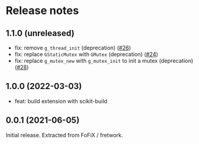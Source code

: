 # Release notes

## 1.1.0 (unreleased)

- fix: remove `g_thread_init` (deprecation) ([#26](https://github.com/fofix/python-mixstream/pull/26))
- fix: replace `GStaticMutex` with `GMutex` (deprecation) ([#24](https://github.com/fofix/python-mixstream/pull/24))
- fix: replace `g_mutex_new` with `g_mutex_init` to init a mutex (deprecation) ([#28](https://github.com/fofix/python-mixstream/pull/28))

## 1.0.0 (2022-03-03)

- feat: build extension with scikit-build

## 0.0.1 (2021-06-05)

Initial release. Extracted from FoFiX / fretwork.

